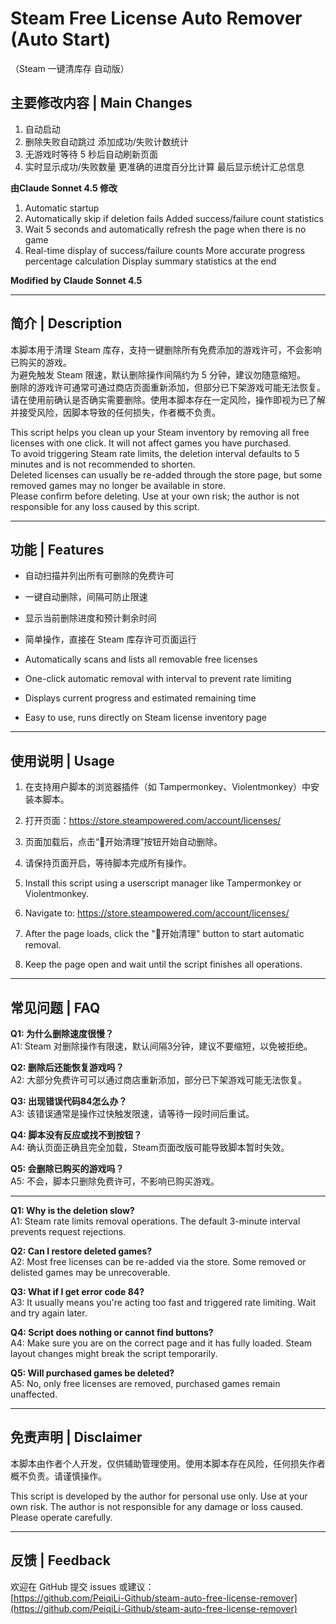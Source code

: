 # Steam Free License Auto Remover (Auto Start)
（Steam 一键清库存 自动版）

## 主要修改内容 | Main Changes
1. 自动启动
2. 删除失败自动跳过
添加成功/失败计数统计
3. 无游戏时等待 5 秒后自动刷新页面
4. 实时显示成功/失败数量
更准确的进度百分比计算
最后显示统计汇总信息

**由Claude Sonnet 4.5 修改**

1. Automatic startup
2. Automatically skip if deletion fails
Added success/failure count statistics
4. Wait 5 seconds and automatically refresh the page when there is no game
5. Real-time display of success/failure
counts More accurate progress percentage calculation
Display summary statistics at the end

**Modified by Claude Sonnet 4.5**

---

## 简介 | Description

本脚本用于清理 Steam 库存，支持一键删除所有免费添加的游戏许可，不会影响已购买的游戏。  
为避免触发 Steam 限速，默认删除操作间隔约为 5 分钟，建议勿随意缩短。  
删除的游戏许可通常可通过商店页面重新添加，但部分已下架游戏可能无法恢复。  
请在使用前确认是否确实需要删除。使用本脚本存在一定风险，操作即视为已了解并接受风险，因脚本导致的任何损失，作者概不负责。

This script helps you clean up your Steam inventory by removing all free licenses with one click. It will not affect games you have purchased.  
To avoid triggering Steam rate limits, the deletion interval defaults to 5 minutes and is not recommended to shorten.  
Deleted licenses can usually be re-added through the store page, but some removed games may no longer be available in store.  
Please confirm before deleting. Use at your own risk; the author is not responsible for any loss caused by this script.

---

## 功能 | Features

- 自动扫描并列出所有可删除的免费许可  
- 一键自动删除，间隔可防止限速  
- 显示当前删除进度和预计剩余时间  
- 简单操作，直接在 Steam 库存许可页面运行

- Automatically scans and lists all removable free licenses  
- One-click automatic removal with interval to prevent rate limiting  
- Displays current progress and estimated remaining time  
- Easy to use, runs directly on Steam license inventory page

---

## 使用说明 | Usage

1. 在支持用户脚本的浏览器插件（如 Tampermonkey、Violentmonkey）中安装本脚本。  
2. 打开页面：https://store.steampowered.com/account/licenses/  
3. 页面加载后，点击“🧹开始清理”按钮开始自动删除。  
4. 请保持页面开启，等待脚本完成所有操作。  

1. Install this script using a userscript manager like Tampermonkey or Violentmonkey.  
2. Navigate to: https://store.steampowered.com/account/licenses/  
3. After the page loads, click the "🧹开始清理" button to start automatic removal.  
4. Keep the page open and wait until the script finishes all operations.

---

## 常见问题 | FAQ

**Q1: 为什么删除速度很慢？**  
A1: Steam 对删除操作有限速，默认间隔3分钟，建议不要缩短，以免被拒绝。

**Q2: 删除后还能恢复游戏吗？**  
A2: 大部分免费许可可以通过商店重新添加，部分已下架游戏可能无法恢复。

**Q3: 出现错误代码84怎么办？**  
A3: 该错误通常是操作过快触发限速，请等待一段时间后重试。

**Q4: 脚本没有反应或找不到按钮？**  
A4: 确认页面正确且完全加载，Steam页面改版可能导致脚本暂时失效。

**Q5: 会删除已购买的游戏吗？**  
A5: 不会，脚本只删除免费许可，不影响已购买游戏。

---

**Q1: Why is the deletion slow?**  
A1: Steam rate limits removal operations. The default 3-minute interval prevents request rejections.

**Q2: Can I restore deleted games?**  
A2: Most free licenses can be re-added via the store. Some removed or delisted games may be unrecoverable.

**Q3: What if I get error code 84?**  
A3: It usually means you're acting too fast and triggered rate limiting. Wait and try again later.

**Q4: Script does nothing or cannot find buttons?**  
A4: Make sure you are on the correct page and it has fully loaded. Steam layout changes might break the script temporarily.

**Q5: Will purchased games be deleted?**  
A5: No, only free licenses are removed, purchased games remain unaffected.

---

## 免责声明 | Disclaimer

本脚本由作者个人开发，仅供辅助管理使用。使用本脚本存在风险，任何损失作者概不负责。请谨慎操作。

This script is developed by the author for personal use only. Use at your own risk. The author is not responsible for any damage or loss caused. Please operate carefully.

---

## 反馈 | Feedback

欢迎在 GitHub 提交 issues 或建议：  
[https://github.com/PeiqiLi-Github/steam-auto-free-license-remover](https://github.com/PeiqiLi-Github/steam-auto-free-license-remover)
